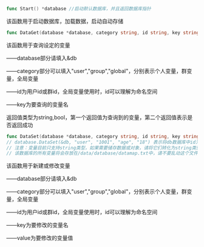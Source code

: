 ```go
func Start() *database //启动默认数据库，并且返回数据库指针
```

该函数用于启动数据库，加载数据，启动自动存储

```go
func DataGet(database *database, category string, id string, key string) (string,bool) //获取变量，示例用法：// database.DataGet(&db, "user", "1001", "age") 表示查询db数据库中id为1001的用户个人变量age
```

该函数用于查询设定的变量

——database部分请填入&db

——category部分可以填入"user","group","global"，分别表示个人变量，群变量，全局变量

——id为用户id或群id，全局变量使用时，id可以理解为命名空间

——key为要查询的变量名

返回值类型为string,bool，第一个返回值为查询到的变量，第二个返回值表示是否返回成功

```go
func DataSet(database *database, category string, id string, key string, value string) //修改变量，示例用法：
// database.DataSet(&db, "user", "1001", "age", "18") 表示将db数据库中id为1001的用户个人变量age设置为"18"
// 注意：变量目前只支持string类型，如果需要储存数据或对象，请将它们转化为string类型再进行储存
// 该数据库的所有变量将会存放在/data/database/datamap.txt中，请不要乱动这个文件
```

该函数用于新建或修改变量

——database部分请填入&db

——category部分可以填入"user","group","global"，分别表示个人变量，群变量，全局变量

——id为用户id或群id，全局变量使用时，id可以理解为命名空间

——key为要修改的变量名

——value为要修改的变量值
